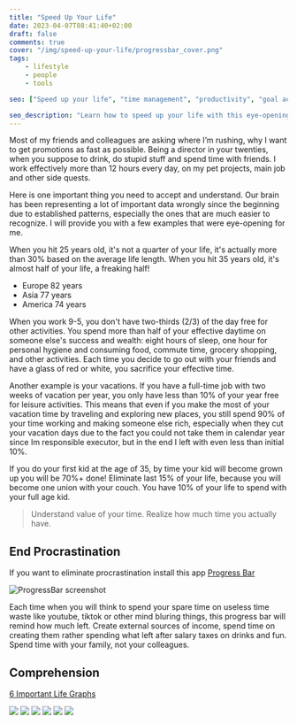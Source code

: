```yaml
---
title: "Speed Up Your Life"
date: 2023-04-07T08:41:40+02:00
draft: false
comments: true
cover: "/img/speed-up-your-life/progressbar_cover.png"
tags: 
    - lifestyle
    - people
    - tools

seo: ["Speed up your life", "time management", "productivity", "goal achievement", "work-life balance", "personal development", "time value", "achieving success", "self-improvement"]

seo_description: "Learn how to speed up your life with this eye-opening article. Discover the truth about how much time you really have and how to make the most of it. Get insights on how to evaluate your time and understand its value. Find out why it's important to focus on your goals and make the most of your time. Read on to learn more."
---
```


Most of my friends and colleagues are asking where I’m rushing, why I want to get promotions as fast as possible. Being a director in your twenties, when you suppose to drink, do stupid stuff and spend time with friends. I work effectively more than 12 hours every day, on my pet projects, main job and other side quests. 

Here is one important thing you need to accept and understand. Our brain has been representing a lot of important data wrongly since the beginning due to established patterns, especially the ones that are much easier to recognize. I will provide you with a few examples that were eye-opening for me. 

When you hit 25 years old, it's not a quarter of your life, it's actually more than 30% based on the average life length. When you hit 35 years old, it's almost half of your life, a freaking half!

- Europe 82 years
- Asia 77 years
- America 74 years

When you work 9-5, you don't have two-thirds (2/3) of the day free for other activities. You spend more than half of your effective daytime on someone else's success and wealth: eight hours of sleep, one hour for personal hygiene and consuming food, commute time, grocery shopping, and other activities. Each time you decide to go out with your friends and have a glass of red or white, you sacrifice your effective time.

Another example is your vacations. If you have a full-time job with two weeks of vacation per year, you only have less than 10% of your year free for leisure activities. This means that even if you make the most of your vacation time by traveling and exploring new places, you still spend 90% of your time working and making someone else rich, especially when they cut your vacation days due to the fact you could not take them in calendar year since Im responsible executor, but in the end I left with even less than initial 10%.

If you do your first kid at the age of 35, by time your kid will become grown up you will be 70%+ done! Eliminate last 15% of your life, because you will become one union with your couch. You have 10% of your life to spend with your full age kid.

> Understand value of your time. Realize how much time you actually have. 

## End Procrastination

If you want to eliminate procrastination install this app [Progress Bar](https://www.progressbarosx.com)

![ProgressBar screenshot](/img/speed-up-your-life/progressbar.png)

Each time when you will think to spend your spare time on useless time waste like youtube, tiktok or other mind bluring things, this progress bar will remind how much left. Create external sources of income, spend time on creating them rather spending what left after salary taxes on drinks and fun. Spend time with your family, not your colleagues. 

## Comprehension

[6 Important Life Graphs](https://medium.com/change-your-mind/6-important-life-graphs-youve-never-seen-718faf7f6e69)

![](/img/speed-up-your-life/1.webp)
![](/img/speed-up-your-life/2.webp)
![](/img/speed-up-your-life/3.webp)
![](/img/speed-up-your-life/4.webp)
![](/img/speed-up-your-life/5.webp)
![](/img/speed-up-your-life/6.webp)


